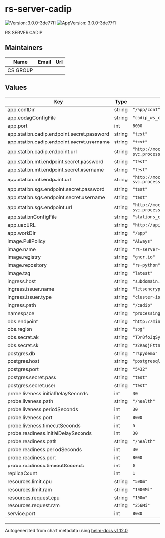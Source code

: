 # rs-server-cadip

![Version: 3.0.0-3de77f1](https://img.shields.io/badge/Version-3.0.0--3de77f1-informational?style=flat-square) ![AppVersion: 3.0.0-3de77f1](https://img.shields.io/badge/AppVersion-3.0.0--3de77f1-informational?style=flat-square)

RS SERVER CADIP

## Maintainers

| Name | Email | Url |
| ---- | ------ | --- |
| CS GROUP |  |  |

## Values

| Key | Type | Default | Description |
|-----|------|---------|-------------|
| app.confDir | string | `"/app/conf"` |  |
| app.eodagConfigFile | string | `"cadip_ws_config.yaml"` |  |
| app.port | int | `8000` |  |
| app.station.cadip.endpoint.secret.password | string | `"test"` |  |
| app.station.cadip.endpoint.secret.username | string | `"test"` |  |
| app.station.cadip.endpoint.url | string | `"http://mockup-station-cadip-svc.processing.svc.cluster.local:8080/Files"` |  |
| app.station.mti.endpoint.secret.password | string | `"test"` |  |
| app.station.mti.endpoint.secret.username | string | `"test"` |  |
| app.station.mti.endpoint.url | string | `"http://mockup-station-cadip-svc.processing.svc.cluster.local:8080/Files"` |  |
| app.station.sgs.endpoint.secret.password | string | `"test"` |  |
| app.station.sgs.endpoint.secret.username | string | `"test"` |  |
| app.station.sgs.endpoint.url | string | `"http://mockup-station-cadip-svc.processing.svc.cluster.local:8080/Files"` |  |
| app.stationConfigFile | string | `"stations_cfg.json"` |  |
| app.uacURL | string | `"http://apikeymanager.processing.svc.cluster.local:8000/check/api_key"` |  |
| app.workDir | string | `"/app"` |  |
| image.PullPolicy | string | `"Always"` |  |
| image.name | string | `"rs-server-cadip"` |  |
| image.registry | string | `"ghcr.io"` |  |
| image.repository | string | `"rs-python"` |  |
| image.tag | string | `"latest"` |  |
| ingress.host | string | `"subdomain.example.com"` |  |
| ingress.issuer.name | string | `"letsencrypt-prod"` |  |
| ingress.issuer.type | string | `"cluster-issuer"` |  |
| ingress.path | string | `"/cadip"` |  |
| namespace | string | `"processing"` |  |
| obs.endpoint | string | `"http://minio.minio.svc.cluster.local:9000"` |  |
| obs.region | string | `"sbg"` |  |
| obs.secret.ak | string | `"TDr8foJqSygBQ9YFmWDy"` |  |
| obs.secret.sk | string | `"z2RaqjFttnVZRTsLLqmy4PE6PzJOKzPsE47alDBs"` |  |
| postgres.db | string | `"rspydemo"` |  |
| postgres.host | string | `"postgresql-cluster-rw.database.svc.cluster.local"` |  |
| postgres.port | string | `"5432"` |  |
| postgres.secret.pass | string | `"test"` |  |
| postgres.secret.user | string | `"test"` |  |
| probe.liveness.initialDelaySeconds | int | `30` |  |
| probe.liveness.path | string | `"/health"` |  |
| probe.liveness.periodSeconds | int | `30` |  |
| probe.liveness.port | int | `8000` |  |
| probe.liveness.timeoutSeconds | int | `5` |  |
| probe.readiness.initialDelaySeconds | int | `30` |  |
| probe.readiness.path | string | `"/health"` |  |
| probe.readiness.periodSeconds | int | `30` |  |
| probe.readiness.port | int | `8000` |  |
| probe.readiness.timeoutSeconds | int | `5` |  |
| replicaCount | int | `1` |  |
| resources.limit.cpu | string | `"500m"` |  |
| resources.limit.ram | string | `"1000Mi"` |  |
| resources.request.cpu | string | `"100m"` |  |
| resources.request.ram | string | `"256Mi"` |  |
| service.port | int | `8080` |  |

----------------------------------------------
Autogenerated from chart metadata using [helm-docs v1.12.0](https://github.com/norwoodj/helm-docs/releases/v1.12.0)
